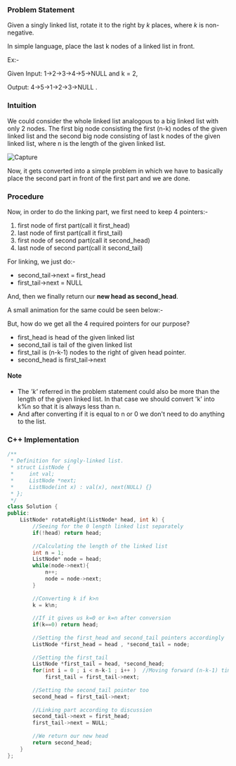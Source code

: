 ### Problem Statement

Given a singly linked list, rotate it to the right by *k* places, where *k* is non-negative.

In simple language, place the last k nodes of a linked list in front.

Ex:-   

Given Input:     1->2->3->4->5->NULL    and     k = 2,

Output:     4->5->1->2->3->NULL .



### Intuition

We could consider the whole linked list analogous to a big linked list with only 2 nodes. The first big node consisting the first (n-k) nodes of the given linked list and the second big node consisting of last k nodes of the given linked list, where n is the length of the given linked list.

![Capture](C:\Users\Rohit\Desktop\Capture.PNG)

Now, it gets converted into a simple problem in which we have to basically place the second part in front of the first part and we are done.

### Procedure

Now, in order to do the linking part, we first need to keep 4 pointers:-  

1. first node of first part(call it first_head)
2. last node of first part(call it first_tail)
3. first node of second part(call it second_head)
4. last node of second part(call it second_tail)



For linking, we just do:-

- second_tail->next = first_head
- first_tail->next = NULL

And, then we finally return our **new head as second_head**.

A small animation for the same could be seen below:-









But, how do we get all the 4 required pointers for our purpose?

- first_head is head of the given linked list
- second_tail is tail of the given linked list
- first_tail is (n-k-1) nodes to the right of given head pointer.
- second_head is first_tail->next




#### Note

- The *'k'* referred in the problem statement could also be more than the length of the given linked list. In that case we should convert 'k' into k%n so that it is always less than n.
- And after converting if it is equal to n or 0 we don't need to do anything to the list.



### C++ Implementation

```c++
/**
 * Definition for singly-linked list.
 * struct ListNode {
 *     int val;
 *     ListNode *next;
 *     ListNode(int x) : val(x), next(NULL) {}
 * };
 */
class Solution {
public:
    ListNode* rotateRight(ListNode* head, int k) {
        //Seeing for the 0 length linked list separately
        if(!head) return head;
        
        //Calculating the length of the linked list
        int n = 1;
        ListNode* node = head;
        while(node->next){
            n++;
            node = node->next;
        }
        
        //Converting k if k>n
        k = k%n;
        
        //If it gives us k=0 or k=n after conversion
        if(k==0) return head;
        
        //Setting the first_head and second_tail pointers accordingly
        ListNode *first_head = head , *second_tail = node;
        
        //Setting the first_tail
        ListNode *first_tail = head, *second_head;
        for(int i = 0 ; i < n-k-1 ; i++ )  //Moving forward (n-k-1) times
            first_tail = first_tail->next;
        
        //Setting the second_tail pointer too
        second_head = first_tail->next;
        
        //Linking part according to discussion
        second_tail->next = first_head;
        first_tail->next = NULL;
        
        //We return our new head
        return second_head;
    }
};
```

